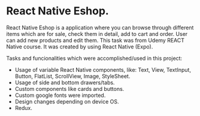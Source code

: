 # React Native Eshop.

React Native Eshop is a application where you can browse through different items which are for sale, check them in detail, add to cart and order. User can add new products and edit them. This task was from Udemy REACT Native course. It was created by using React Native (Expo).

Tasks and funcionalities which were accomplished/used in this project:
- Usage of variable React Native components, like: Text, View, TextInput, Button, FlatList, ScrollView, Image, StyleSheet.
- Usage of side and bottom drawers/tabs.
- Custom components like cards and buttons.
- Custom google fonts were imported.
- Design changes depending on device OS.
- Redux.